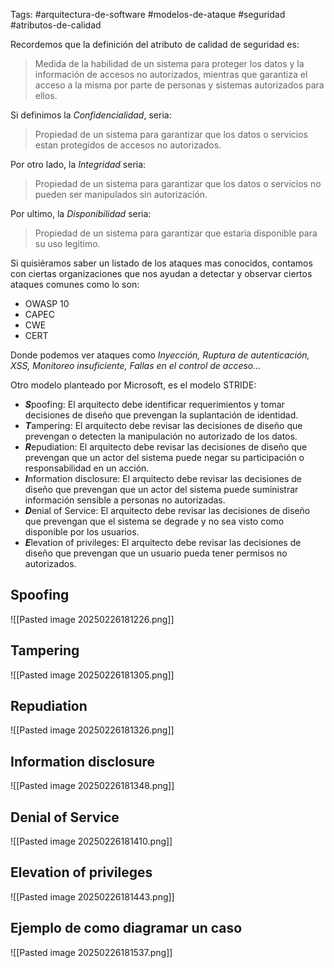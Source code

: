 Tags: #arquitectura-de-software #modelos-de-ataque #seguridad #atributos-de-calidad 

Recordemos que la definición del atributo de calidad de seguridad es:

> Medida de la habilidad de un sistema para proteger los datos y la información de accesos no autorizados, mientras que garantiza el acceso a la misma por parte de personas y sistemas autorizados para ellos.

Si definimos la *Confidencialidad*, seria:

> Propiedad de un sistema para garantizar que los datos o servicios estan protegidos de accesos no autorizados.

Por otro lado, la *Integridad* seria:

> Propiedad de un sistema para garantizar que los datos o servicios no pueden ser manipulados sin autorización.

Por ultimo, la *Disponibilidad* seria: 

> Propiedad de un sistema para garantizar que estaria disponible para su uso legitimo.

Si quisiéramos saber un listado de los ataques mas conocidos, contamos con ciertas organizaciones que nos ayudan a detectar y observar ciertos ataques comunes como lo son:

- OWASP 10
- CAPEC
- CWE
- CERT

Donde podemos ver ataques como *Inyección, Ruptura de autenticación, XSS, Monitoreo insuficiente, Fallas en el control de acceso...*

Otro modelo planteado por Microsoft, es el modelo STRIDE:

- ***S***poofing: El arquitecto debe identificar requerimientos y tomar decisiones de diseño que prevengan la suplantación de identidad.
- ***T***ampering: El arquitecto debe revisar las decisiones de diseño que prevengan o detecten la manipulación no autorizado de los datos.
- ***R***epudiation: El arquitecto debe revisar las decisiones de diseño que prevengan que un actor del sistema puede negar su participación o responsabilidad en un acción.
- ***I***nformation disclosure: El arquitecto debe revisar las decisiones de diseño que prevengan que un actor del sistema puede suministrar información sensible a personas no autorizadas.
- ***D***enial of Service: El arquitecto debe revisar las decisiones de diseño que prevengan que el sistema se degrade y no sea visto como disponible por los usuarios.
- ***E***levation of privileges: El arquitecto debe revisar las decisiones de diseño que prevengan que un usuario pueda tener permisos no autorizados.

## Spoofing
![[Pasted image 20250226181226.png]]

## Tampering
![[Pasted image 20250226181305.png]]

## Repudiation
![[Pasted image 20250226181326.png]]

## Information disclosure
![[Pasted image 20250226181348.png]]

## Denial of Service
![[Pasted image 20250226181410.png]]

## Elevation of privileges
![[Pasted image 20250226181443.png]]

## Ejemplo de como diagramar un caso

![[Pasted image 20250226181537.png]]